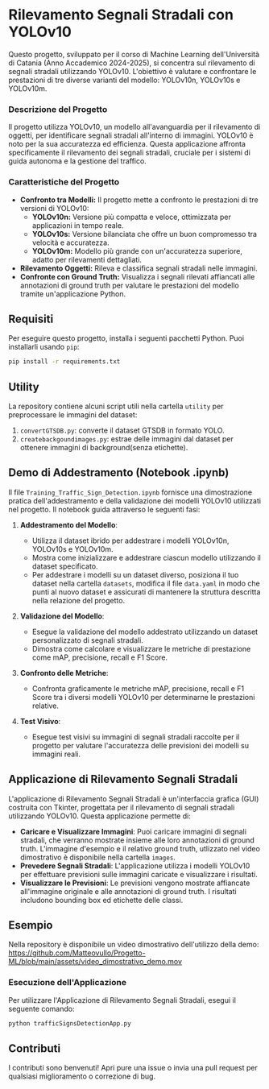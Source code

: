 # Rilevamento Segnali Stradali con YOLOv10
Questo progetto, sviluppato per il corso di Machine Learning dell'Università di Catania (Anno Accademico 2024-2025), si concentra sul rilevamento di segnali stradali utilizzando YOLOv10. L'obiettivo è valutare e confrontare le prestazioni di tre diverse varianti del modello: YOLOv10n, YOLOv10s e YOLOv10m.

### Descrizione del Progetto

Il progetto utilizza YOLOv10, un modello all'avanguardia per il rilevamento di oggetti, per identificare segnali stradali all'interno di immagini. YOLOv10 è noto per la sua accuratezza ed efficienza. Questa applicazione affronta specificamente il rilevamento dei segnali stradali, cruciale per i sistemi di guida autonoma e la gestione del traffico.

### Caratteristiche del Progetto

- **Confronto tra Modelli:** Il progetto mette a confronto le prestazioni di tre versioni di YOLOv10:
  - **YOLOv10n:** Versione più compatta e veloce, ottimizzata per applicazioni in tempo reale.
  - **YOLOv10s:** Versione bilanciata che offre un buon compromesso tra velocità e accuratezza.
  - **YOLOv10m:** Modello più grande con un'accuratezza superiore, adatto per rilevamenti dettagliati.
- **Rilevamento Oggetti:** Rileva e classifica segnali stradali nelle immagini.
- **Confronte con Ground Truth:** Visualizza i segnali rilevati affiancati alle annotazioni di ground truth per valutare le prestazioni del modello tramite un'applicazione Python.

## Requisiti

Per eseguire questo progetto, installa i seguenti pacchetti Python. Puoi installarli usando `pip`:

```bash
pip install -r requirements.txt
```

## Utility

La repository contiene alcuni script utili nella cartella `utility` per preprocessare le immagini del dataset:

1.  `convertGTSDB.py`: converte il dataset GTSDB in formato YOLO.
2.  `createbackgoundimages.py`: estrae delle immagini dal dataset per ottenere immagini di background(senza etichette).

## Demo di Addestramento (Notebook .ipynb)

Il file `Training_Traffic_Sign_Detection.ipynb` fornisce una dimostrazione pratica dell'addestramento e della validazione dei modelli YOLOv10 utilizzati nel progetto. Il notebook guida attraverso le seguenti fasi:

1.  **Addestramento del Modello**:
    - Utilizza il dataset ibrido per addestrare i modelli YOLOv10n, YOLOv10s e YOLOv10m.
    - Mostra come inizializzare e addestrare ciascun modello utilizzando il dataset specificato.
    - Per addestrare i modelli su un dataset diverso, posiziona il tuo dataset nella cartella `datasets`, modifica il file `data.yaml` in modo che punti al nuovo dataset e assicurati di mantenere la struttura descritta nella relazione del progetto.

2.  **Validazione del Modello**:
    - Esegue la validazione del modello addestrato utilizzando un dataset personalizzato di segnali stradali.
    - Dimostra come calcolare e visualizzare le metriche di prestazione come mAP, precisione, recall e F1 Score.

3.  **Confronto delle Metriche**:
    - Confronta graficamente le metriche mAP, precisione, recall e F1 Score tra i diversi modelli YOLOv10 per determinarne le prestazioni relative.

4.  **Test Visivo**:
    - Esegue test visivi su immagini di segnali stradali raccolte per il progetto per valutare l'accuratezza delle previsioni dei modelli su immagini reali.

## **Applicazione di Rilevamento Segnali Stradali**

L'applicazione di Rilevamento Segnali Stradali è un'interfaccia grafica (GUI) costruita con Tkinter, progettata per il rilevamento di segnali stradali utilizzando YOLOv10. Questa applicazione permette di:

-   **Caricare e Visualizzare Immagini**: Puoi caricare immagini di segnali stradali, che verranno mostrate insieme alle loro annotazioni di ground truth. L'immagine d'esempio e il relativo ground truth, utlizzato nel video dimostrativo è disponibile nella cartella `images`.
-   **Prevedere Segnali Stradali**: L'applicazione utilizza i modelli YOLOv10 per effettuare previsioni sulle immagini caricate e visualizzare i risultati.
-   **Visualizzare le Previsioni**: Le previsioni vengono mostrate affiancate all'immagine originale e alle annotazioni di ground truth. I risultati includono bounding box ed etichette delle classi.

## Esempio

Nella repository è disponibile un video dimostrativo dell'utilizzo della demo:
https://github.com/Matteovullo/Progetto-ML/blob/main/assets/video_dimostrativo_demo.mov

### **Esecuzione dell'Applicazione**

Per utilizzare l'Applicazione di Rilevamento Segnali Stradali, esegui il seguente comando:

```bash
python trafficSignsDetectionApp.py
```

## Contributi

I contributi sono benvenuti! Apri pure una issue o invia una pull request per qualsiasi miglioramento o correzione di bug.
